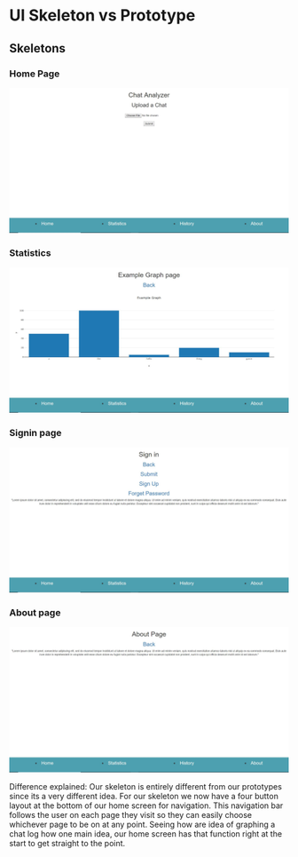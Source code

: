 # UI Skeleton vs Prototype

## Skeletons
### Home Page
![1](skeletonScreenshots/homepage.JPG)
### Statistics
![1](skeletonScreenshots/statistics.JPG)
### Signin page
![1](skeletonScreenshots/signin.JPG)
### About page
![1](skeletonScreenshots/about.JPG)

Difference explained:
Our skeleton is entirely different from our prototypes since its a very different idea. For our skeleton we now have a four button layout at the bottom of our home screen for navigation. This navigation bar follows the user on each page they visit so they can easily choose whichever page to be on at any point. Seeing how are idea of graphing a chat log how one main idea, our home screen has that function right at the start to get straight to the point.

